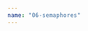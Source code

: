 ```yaml
---
name: "06-semaphores"
---
```

<object data="./06-semaphores.pdf" width="100%" height="100%" type='application/pdf'></object>
